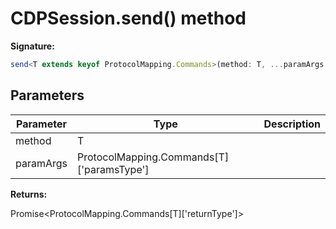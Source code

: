 # CDPSession.send() method

**Signature:**

```typescript
send<T extends keyof ProtocolMapping.Commands>(method: T, ...paramArgs: ProtocolMapping.Commands[T]['paramsType']): Promise<ProtocolMapping.Commands[T]['returnType']>;
```

## Parameters

| Parameter | Type                                          | Description |
| --------- | --------------------------------------------- | ----------- |
| method    | T                                             |             |
| paramArgs | ProtocolMapping.Commands\[T\]\['paramsType'\] |             |

**Returns:**

Promise&lt;ProtocolMapping.Commands\[T\]\['returnType'\]&gt;
